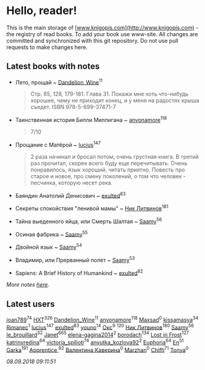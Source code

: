 # Hello, reader!
This is the main storage of [www.knigopis.com](http://www.knigopis.com) - the registry of read books.
To add your book use www-site. All changes are committed and synchronized with this git repository.
Do not use pull requests to make changes here.


## Latest books with notes
* Лето, прощай ~ [Dandelion_Wine](users/586/58602788-vkontakte)<sup>11</sup>
    > Стр. 85, 128, 179-181. Глава 31.
    > Покажи мне хоть что-нибудь хорошее, чему не приходит конец, и у меня на радостях крыша съедет.
    > ISBN 978-5-699-37471-7

* Таинственная история Билли Миллигана ~ [anvonamore](users/595/5957175-vkontakte)<sup>118</sup>
    > 7/10

* Прощание с Матёрой ~ [lucius](users/838/83820536-yandex)<sup>147</sup>
    > 2 раза начинал и бросал потом, очень грустная книга. В третий раз прочитал, скорее всего буду еще перечитывать. Очень понравилось, язык хороший, читать приятно.
    > Повесть про старое и новое, про смену поколений, о том что человек - песчинка, которую несет река.

* Баяндин Анатолий Денисович ~ [exulted](users/100/100599204551896265722-google)<sup>83</sup>

* Секреты спокойствия "ленивой мамы" ~ [Ник Литвинов](users/241/241974816-vkontakte)<sup>181</sup>

* Тайна выеденного яйца, или Смерть Шалтая ~ [Saamy](users/115/115226508-vkontakte)<sup>56</sup>

* Осиная фабрика ~ [Saamy](users/115/115226508-vkontakte)<sup>55</sup>

* Двойной язык ~ [Saamy](users/115/115226508-vkontakte)<sup>54</sup>

* Владимир, или Прерванный полет ~ [Saamy](users/115/115226508-vkontakte)<sup>53</sup>

* Sapiens: A Brief History of Humankind ~ [exulted](users/100/100599204551896265722-google)<sup>82</sup>


_More notes [here](latest_books_with_notes.md)._


## Latest users
[joan789](users/240/2401650-vkontakte)<sup>74</sup> 
[HXT](users/100/100002563462782-facebook)<sup>326</sup> 
[Dandelion_Wine](users/586/58602788-vkontakte)<sup>11</sup> 
[anvonamore](users/595/5957175-vkontakte)<sup>118</sup> 
[Maxsad](users/129/1299452270136652-facebook)<sup>0</sup> 
[kissamasya](users/684/68439978-vkontakte)<sup>34</sup> 
[Rimanec](users/113/113832328425673061200-google)<sup>1</sup> 
[lucius](users/838/83820536-yandex)<sup>147</sup> 
[exulted](users/100/100599204551896265722-google)<sup>83</sup> 
[youno](users/302/302928912-vkontakte)<sup>14</sup> 
[Окс](users/102/102536471289425216982-google)<sup>9</sup> 
[](users/115/115826717712507836033-google)<sup>120</sup> 
[Ник Литвинов](users/241/241974816-vkontakte)<sup>180</sup> 
[Saamy](users/115/115226508-vkontakte)<sup>56</sup> 
[le_brouillard](users/133/13330781-vkontakte)<sup>32</sup> 
[Janet](users/108/108113656204404967440-google)<sup>665</sup> 
[elena-gagina2014](users/208/208969292-yandex)<sup>2</sup> 
[borodach](users/157/15706320-vkontakte)<sup>134</sup> 
[Lost in Frost](users/103/103293621948650602575-google)<sup>127</sup> 
[katrinvredina](users/233/2336755-vkontakte)<sup>64</sup> 
[victoria_spilioti](users/219/219259003-vkontakte)<sup>74</sup> 
[anyutka_kozlova92](users/223/22376066-vkontakte)<sup>2</sup> 
[Euphoria](users/106/106304994652616315178-google)<sup>64</sup> 
[En](users/333/333646551-vkontakte)<sup>51</sup> 
[Garka](users/115/115753719718250012620-google)<sup>191</sup> 
[Apprentice ](users/528/52821952-vkontakte)<sup>92</sup> 
[Валентина Каверина](users/282/2824946827022425099-mailru)<sup>0</sup> 
[Marzhan](users/110/110565754199715103002-google)<sup>0</sup> 
[Chiffi](users/105/105831994080785626680-google)<sup>71</sup> 
[Tonya](users/107/107653618864404586169-google)<sup>0</sup> 


_08.09.2018 09:11:51_
